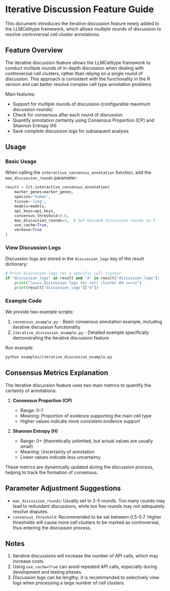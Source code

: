# Iterative Discussion Feature Guide

This document introduces the iterative discussion feature newly added to the LLMCelltype framework, which allows multiple rounds of discussion to resolve controversial cell cluster annotations.

## Feature Overview

The iterative discussion feature allows the LLMCelltype framework to conduct multiple rounds of in-depth discussion when dealing with controversial cell clusters, rather than relying on a single round of discussion. This approach is consistent with the functionality in the R version and can better resolve complex cell type annotation problems.

Main features:
- Support for multiple rounds of discussion (configurable maximum discussion rounds)
- Check for consensus after each round of discussion
- Quantify annotation certainty using Consensus Proportion (CP) and Shannon Entropy (H)
- Save complete discussion logs for subsequent analysis

## Usage

### Basic Usage

When calling the `interactive_consensus_annotation` function, add the `max_discussion_rounds` parameter:

```python
result = lct.interactive_consensus_annotation(
    marker_genes=marker_genes,
    species='human',
    tissue='lung',
    models=models,
    api_keys=api_keys,
    consensus_threshold=0.6,
    max_discussion_rounds=3,  # Set maximum discussion rounds to 3
    use_cache=True,
    verbose=True
)
```

### View Discussion Logs

Discussion logs are stored in the `discussion_logs` key of the result dictionary:

```python
# Print discussion logs for a specific cell cluster
if "discussion_logs" in result and "4" in result["discussion_logs"]:
    print("\n=== Discussion logs for cell cluster #4 ===\n")
    print(result["discussion_logs"]["4"])
```

### Example Code

We provide two example scripts:
1. `consensus_example.py` - Basic consensus annotation example, including iterative discussion functionality
2. `iterative_discussion_example.py` - Detailed example specifically demonstrating the iterative discussion feature

Run example:
```bash
python examples/iterative_discussion_example.py
```

## Consensus Metrics Explanation

The iterative discussion feature uses two main metrics to quantify the certainty of annotations:

1. **Consensus Proportion (CP)**
   - Range: 0-1
   - Meaning: Proportion of evidence supporting the main cell type
   - Higher values indicate more consistent evidence support

2. **Shannon Entropy (H)**
   - Range: 0+ (theoretically unlimited, but actual values are usually small)
   - Meaning: Uncertainty of annotation
   - Lower values indicate less uncertainty

These metrics are dynamically updated during the discussion process, helping to track the formation of consensus.

## Parameter Adjustment Suggestions

- `max_discussion_rounds`: Usually set to 2-5 rounds. Too many rounds may lead to redundant discussions, while too few rounds may not adequately resolve disputes.
- `consensus_threshold`: Recommended to be set between 0.5-0.7. Higher thresholds will cause more cell clusters to be marked as controversial, thus entering the discussion process.

## Notes

1. Iterative discussions will increase the number of API calls, which may increase costs.
2. Using `use_cache=True` can avoid repeated API calls, especially during development and testing phases.
3. Discussion logs can be lengthy; it is recommended to selectively view logs when processing a large number of cell clusters.
